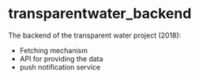 # transparentwater_backend
The backend of the transparent water project (2018):

- Fetching mechanism
- API for providing the data
- push notification service


